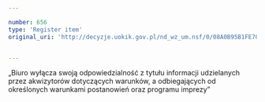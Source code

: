 ```yaml
---

number: 656
type: 'Register item'
original_uri: 'http://decyzje.uokik.gov.pl/nd_wz_um.nsf/0/08A0B95B1FE7069CC12572DD0032963C?OpenDocument'


---
```


„Biuro wyłącza swoją odpowiedzialność z tytułu informacji udzielanych przez akwizytorów dotyczących warunków, a odbiegających od określonych warunkami postanowień oraz programu imprezy”
